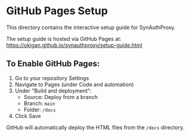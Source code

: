 # GitHub Pages Setup

This directory contains the interactive setup guide for SynAuthProxy.

The setup guide is hosted via GitHub Pages at:
https://okigan.github.io/synauthproxy/setup-guide.html

## To Enable GitHub Pages:

1. Go to your repository Settings
2. Navigate to Pages (under Code and automation)
3. Under "Build and deployment":
   - Source: Deploy from a branch
   - Branch: `main`
   - Folder: `/docs`
4. Click Save

GitHub will automatically deploy the HTML files from the `/docs` directory.
